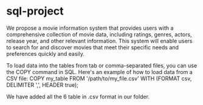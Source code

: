 # sql-project

We propose a movie information system that provides users with a comprehensive collection of movie data, including ratings, genres, actors, release year, and other relevant information. This system will enable users to search for and discover movies that meet their specific needs and preferences quickly and easily.




To load data into the tables from tab or comma-separated files, you can use the COPY command in SQL. Here's an example of how to load data from a CSV file:
COPY my_table FROM '/path/to/my_file.csv' WITH (FORMAT csv, DELIMITER ',', HEADER true);

We have added all the 6 table in .csv format in our folder. 
